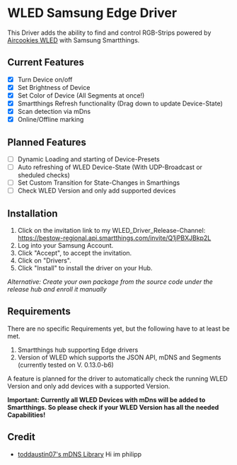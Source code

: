 # WLED Samsung Edge Driver
This Driver adds the ability to find and control RGB-Strips powered by [Aircookies WLED](https://github.com/Aircoookie/WLED) with Samsung Smartthings.
## Current Features
- [x] Turn Device on/off
- [x] Set Brightness of Device
- [x] Set Color of Device (All Segments at once!)
- [x] Smartthings Refresh functionality (Drag down to update Device-State)
- [x] Scan detection via mDns
- [x] Online/Offline marking
## Planned Features
- [ ] Dynamic Loading and starting of Device-Presets
- [ ] Auto refreshing of WLED Device-State (With UDP-Broadcast or sheduled checks)
- [ ] Set Custom Transition for State-Changes in Smarthings
- [ ] Check WLED Version and only add supported devices
## Installation
1. Click on the invitation link to my WLED_Driver_Release-Channel:
	https://bestow-regional.api.smartthings.com/invite/Q1jPBXJBkp2L
2.  Log into your Samsung Account.
3. Click "Accept", to accept the invitation.
4. Click on "Drivers".
5. Click "Install" to install the driver on your Hub.

*Alternative: Create your own package from the source code under the release hub and enroll it manually*
## Requirements
There are no specific Requirements yet, but the following have to at least be met.

1. Smartthings hub supporting Edge drivers
2. Version of WLED which supports the JSON API, mDNS and Segments (currently tested on V. 0.13.0-b6)

A feature is planned for the driver to automatically check the running WLED Version and only add devices with a supported Version.

**Important: Currently all WLED Devices with mDns will be added to Smartthings. So please check if your WLED Version has all the needed Capabilities!**
##
## Credit
-	[toddaustin07's mDNS Library](https://github.com/toddaustin07/mDNS)
Hi im philipp
